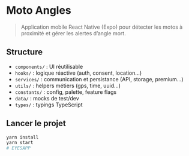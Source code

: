 # Moto Angles

> Application mobile React Native (Expo) pour détecter les motos à proximité et gérer les alertes d’angle mort.

## Structure

- `components/` : UI réutilisable
- `hooks/` : logique réactive (auth, consent, location...)
- `services/` : communication et persistance (API, storage, premium...)
- `utils/` : helpers métiers (gps, time, uuid...)
- `constants/` : config, palette, feature flags
- `data/` : mocks de test/dev
- `types/` : typings TypeScript

## Lancer le projet

```sh
yarn install
yarn start
# EYESAPP
